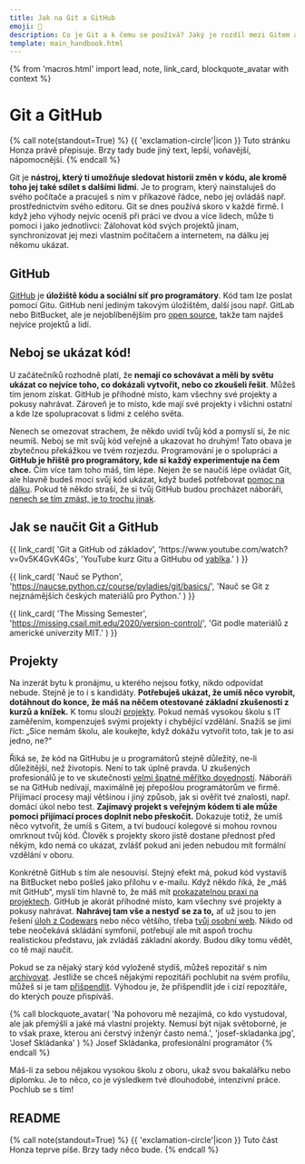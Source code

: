 ```yaml
---
title: Jak na Git a GitHub
emoji: 🔀
description: Co je Git a k čemu se používá? Jaký je rozdíl mezi Gitem a GitHubem? Jak začít s Gitem?
template: main_handbook.html
---
```


{% from 'macros.html' import lead, note, link_card, blockquote_avatar with context %}

# Git a GitHub

{% call note(standout=True) %}
  {{ 'exclamation-circle'|icon }} Tuto stránku Honza právě přepisuje. Brzy tady bude jiný text, lepší, voňavější, nápomocnější.
{% endcall %}

Git je **nástroj, který ti umožňuje sledovat historii změn v kódu, ale kromě toho jej také sdílet s dalšími lidmi**. Je to program, který nainstaluješ do svého počítače a pracuješ s ním v příkazové řádce, nebo jej ovládáš např. prostřednictvím svého editoru. Git se dnes používá skoro v každé firmě. I když jeho výhody nejvíc oceníš při práci ve dvou a více lidech, může ti pomoci i jako jednotlivci: Zálohovat kód svých projektů jinam, synchronizovat jej mezi vlastním počítačem a internetem, na dálku jej někomu ukázat.

## GitHub

[GitHub](https://github.com/) je **úložiště kódu a sociální síť pro programátory**. Kód tam lze poslat pomocí Gitu. GitHub není jediným takovým úložištěm, další jsou např. GitLab nebo BitBucket, ale je nejoblíbenějším pro [open source](practice.md#zkus-open-source), takže tam najdeš nejvíce projektů a lidí.

## Neboj se ukázat kód!    <span id="showoff"></span>

U začátečníků rozhodně platí, že **nemají co schovávat a měli by světu ukázat co nejvíce toho, co dokázali vytvořit, nebo co zkoušeli řešit**. Můžeš tím jenom získat. GitHub je příhodné místo, kam všechny své projekty a pokusy nahrávat. Zároveň je to místo, kde mají své projekty i všichni ostatní a kde lze spolupracovat s lidmi z celého světa.

Nenech se omezovat strachem, že někdo uvidí tvůj kód a pomyslí si, že nic neumíš. Neboj se mít svůj kód veřejně a ukazovat ho druhým! Tato obava je zbytečnou překážkou ve tvém rozjezdu. Programování je o spolupráci a **GitHub je hřiště pro programátory, kde si každý experimentuje na čem chce.** Čím více tam toho máš, tím lépe. Nejen že se naučíš lépe ovládat Git, ale hlavně budeš moci svůj kód ukázat, když budeš potřebovat [pomoc na dálku](help.md). Pokud tě někdo straší, že si tvůj GitHub budou procházet náboráři, [nenech se tím zmást, je to trochu jinak](cv.md#6-projekty).

## Jak se naučit Git a GitHub    <span id="howto-git-github"></span>

<div class="link-cards">
  {{ link_card(
    'Git a GitHub od základov',
    'https://www.youtube.com/watch?v=0v5K4GvK4Gs',
    'YouTube kurz Gitu a GitHubu od <a href="http://robweb.sk">yablka</a>.'
  ) }}

  {{ link_card(
    'Nauč se Python',
    'https://naucse.python.cz/course/pyladies/git/basics/',
    'Nauč se Git z nejznámějších českých materiálů pro Python.'
  ) }}

  {{ link_card(
    'The Missing Semester',
    'https://missing.csail.mit.edu/2020/version-control/',
    'Git podle materiálů z americké univerzity MIT.'
  ) }}
</div>

## Projekty

Na inzerát bytu k pronájmu, u kterého nejsou fotky, nikdo odpovídat nebude. Stejně je to i s kandidáty. **Potřebuješ ukázat, že umíš něco vyrobit, dotáhnout do konce, že máš na něčem otestované základní zkušenosti z kurzů a knížek.** K tomu slouží [projekty](practice.md#najdi-si-projekt). Pokud nemáš vysokou školu s IT zaměřením, kompenzuješ svými projekty i chybějící vzdělání. Snažíš se jimi říct: „Sice nemám školu, ale koukejte, když dokážu vytvořit toto, tak je to asi jedno, ne?“

Říká se, že kód na GitHubu je u programátorů stejně důležitý, ne-li důležitější, než životopis. Není to tak úplně pravda. U zkušených profesionálů je to ve skutečnosti [velmi špatné měřítko dovedností](https://www.benfrederickson.com/github-wont-help-with-hiring/). Náboráři se na GitHub nedívají, maximálně jej přepošlou programátorům ve firmě. Přijímací procesy mají většinou i jiný způsob, jak si ověřit tvé znalosti, např. domácí úkol nebo test. **Zajímavý projekt s veřejným kódem ti ale může pomoci přijímací proces doplnit nebo přeskočit.** Dokazuje totiž, že umíš něco vytvořit, že umíš s Gitem, a tví budoucí kolegové si mohou rovnou omrknout tvůj kód. Člověk s projekty skoro jistě dostane přednost před někým, kdo nemá co ukázat, zvlášť pokud ani jeden nebudou mít formální vzdělání v oboru.

Konkrétně GitHub s tím ale nesouvisí. Stejný efekt má, pokud kód vystavíš na BitBucket nebo pošleš jako přílohu v e-mailu. Když někdo říká, že „máš mít GitHub“, myslí tím hlavně to, že máš mít [prokazatelnou praxi na projektech](practice.md#najdi-si-projekt). GitHub je akorát příhodné místo, kam všechny své projekty a pokusy nahrávat. **Nahrávej tam vše a nestyď se za to,** ať už jsou to jen řešení [úloh z Codewars](practice.md#procvicuj) nebo něco většího, třeba [tvůj osobní web](candidate.md#osobni-web-a-blog). Nikdo od tebe neočekává skládání symfonií, potřebují ale mít aspoň trochu realistickou představu, jak zvládáš základní akordy. Budou díky tomu vědět, co tě mají naučit.

Pokud se za nějaký starý kód vyloženě stydíš, můžeš repozitář s ním [archivovat](https://docs.github.com/en/repositories/archiving-a-github-repository/archiving-repositories). Jestliže se chceš nějakými repozitáři pochlubit na svém profilu, můžeš si je tam [přišpendlit](https://github.blog/2016-06-16-pin-repositories-to-your-github-profile/). Výhodou je, že přišpendlit jde i cizí repozitáře, do kterých pouze přispíváš.

{% call blockquote_avatar(
  'Na pohovoru mě nezajímá, co kdo vystudoval, ale jak přemýšlí a jaké má vlastní projekty. Nemusí být nijak světoborné, je to však praxe, kterou ani čerstvý inženýr často nemá.',
  'josef-skladanka.jpg',
  'Josef Skládanka'
) %}
  Josef Skládanka, profesionální programátor
{% endcall %}

Máš-li za sebou nějakou vysokou školu z oboru, ukaž svou bakalářku nebo diplomku. Je to něco, co je výsledkem tvé dlouhodobé, intenzivní práce. Pochlub se s tím!

## README

{% call note(standout=True) %}
  {{ 'exclamation-circle'|icon }} Tuto část Honza teprve píše. Brzy tady něco bude.
{% endcall %}



<!-- {#

https://dariagrudzien.com/posts/the-one-about-your-github-account/
https://dev.to/yuridevat/how-to-create-a-stunning-github-profile-2mh5

https://www.reddit.com/r/cscareerquestions/comments/13otqke/why_ask_for_github_profile_url/

Těm projektům na Githubu chybí třeba popis, co to vlastně je, jak to funguje, a odkaz na nasazenou verzi, ale asi na tom ještě pracuješ. Bude se to hodit, až/pokud se těmito projekty a svým Github profilem budeš prezentovat při hledání práce.

gitleaks projdou kod a oznami vsechno co vypada jako token atd.

GitHub je tvoje osobní polička. Až když na něj dáš odkaz do svého CV a pošleš firmám, stává se z něj vitrínka 🙂

Ber to tak, že na GitHub ti nikdo nekouká, i když je to veřejné, dokud mu k tomu nedáš hodně dobrý důvod. Těch profilů je tam milion a dá velkou práci způsobit, aby se tam někdo na něco koukal, když chceš 🙂

{% call blockquote_avatar(
  'GitHub vyčistit, _polishnout_, upravit. Stejně jako CVčko je to věc, která vás má prodat. Projekty, kterými se chlubit nechceš, radši skryj.',
  'jiri-psotka.jpg',
  'Jiří Psotka'
) %}
  Jiří Psotka, recruiter v [Red Hatu](https://red.ht/juniorguru) v [prvním dílu podcastu junior.guru](../podcast/1.md)
{% endcall %}

Repozitáře na GitHubu, které nepovažujete za reprezentativní, můžete archivovat. Budou jen pro čtení a žlutý proužek návštěvníkům řekne, že už na nich nepracujete. Projekty, kterými se chlubit chcete, můžete zviditelnit na svém profilu jako „pinned“.

dobrá, upravím to podle toho co jste mi napsal, zdá se to celkem i rozumné, a jsem rád za nějakou zpětnou vazbu od někoho kdo se tomu aktivně věnuje, mohl bych se ještě zeptat jak by měl vypadat ideálně github? většina projektu mam převážně ve azure devops, a jen nějaké vybrané jsem si dal do nového github učtu https://github.com/LukePavelka
jedno zadaní od firmy, které jsem vypracoval, jsem si dal taky na github, kritickou chybu nejspiš vidim v tom že jsem udělal jeden velky commit až pak když jsem to měl skoro hotové

Líbí se mi, že projekty maji README, ze kterého jde pochopit, o co jde. Kód samotný úplně neposoudím, ale jinak mi to přijde v pohodě. Jestli je někde jeden velký commit, s tím nic nenaděláš, pokud by se tě na to ptali u pohovoru, tak řekneš, že si to uvědomuješ a že se holt učíš, tak už víš, že se to má dělat jinak. Ale ani jeden velký commit, pokud je na začátku projektu, není úplně chyba. Typicky „initial commit“ v repozitáři může být dost velký, protože před tím, než byl kód Open Source na GitHubu, mohl vzniknout někde vedle a tímto commitem se vše teprve dostalo do repozitáře.

Vpravo nahoře se dá u jednotlivých projektů kdyžtak dopsat jedna větička o projektu a přidat případně odkaz, pokud projekt třeba jede někde spuštěný a má svou webovku.

Zaujalo mě, že některé projekty mají dva contributors, podle jména si vyvozuji, že máš dva GitHub účty. Je pro to nějaký důvod? Přijde mi škoda dělit svou aktivitu na dva účty, pokud ten jeden nepoužíváš na nějakou podvratnou činnost nebo jej nechceš spojovat s vážnou prací (ale jak vidíš, tím že tam má commity, tak se na něj stejně doklikám). Pokud jeden účet nepoužíváš, repozitáře lze přesunout mezi uživateli. Commity na účty GitHub páruje podle e-mailů, takže stačí starý účet smazat a e-mail, pod kterým jsou commity vytvořeny, si přidat k tomu účtu, který chceš používat (GitHub účet může být spárovaný na více e-mailů).

Jinak tady můžou být tzv. „pinned repositories“, můžeš si vybrat, co tam půjde vidět a v jakém pořadí. Pokud těm repozitářům dáš i ty jednovětné popisky (viz výše), budou se tam zobrazovat, takhle se v tom nedá moc snadno orientovat, co je co. Když si otevřu tvůj profil, uvidím sice repa, ale z těch názvů moudrý nebudu, ta jedna věta popisku by se šikla.

Výhodou těch pinned repositories je, že tam můžeš dát i repa odjinud, pokud jsi někam přispíval, nejen repa z tvého profilu. Já tam mám třeba Dredd, který mi nepatří (je v organizaci apiaryio), ale kde jsem hodně přispíval, takže mi stojí za to jej zmínit: https://github.com/honzajavorek/

Tip navíc, pokud by sis s tím chtěl supr vyhrát, můžeš mít na profilu i text, obrázky, atd., pomocí tzv. „profile README“ https://simonwillison.net/2020/Jul/10/self-updating-profile-readme/ Ale to je jen taková blbinka, rozhodně si nemyslím, že to musí mít každý a je to nějakou podmínkou pro to, aby si někdo sehnal práci, to vůbec 🙂

Já mám celkem asi 50 repo, ale většinu mám jako soukromé, protože to byly různá dílčí cvičení konkrétních dílčích algoritmů bez ladu a skladu a netvořily ucelený projekt nebo jsou nedokončené. Jako veřejné mám tedy dokončené a takové, které mi tvoří ucelený výstup a k těm mám pak třeba i odkaz, kde vidí výsledek. Ale to je jen můj pohled, jak to mám já. 🙂

Taky přihodím můj příspěvek. GitHub je super, ale mnohdy pracujete na confidental projektech, které nemůžete/nesmíte zveřejnit. Je fajn mít nějaké osobní projekty, ale ne každý po 8 hodinch v práci programuje potom i doma. (Y) Samozřejmě, tam je to úplně jiný příběh.
Tohle se ale týká lidí, co hledají první práci. Ti nemají důvod mít nic tajného a naopak sakra hodně potřebují ukázat, že umí aspoň něco udělat. CV je maximálně vizitka pro orientaci.
Testy považuju za nesmyslnej opruz pro všechny strany.
Zadání práce na doma mi dává smysl jen pokud není kód, nad kterým se můžu s kandidátem bavit a když ten kód je, ideálně bez práce dostupný na GitHubu, tak nemá cenu je zadávat.
A na pohovoru se budu (kromě samotné náplně práce) bavit právě o tom kódu… Ne každý si může dovolit mít projekty, ale pořád je to mnohem víc lidí, než si může dovolit studovat VŠ.

Kdo už má confidential projekty nebo jakoukoliv work experience, tak u něj platí jiná pravidla, což píšu i tady https://junior.guru/handbook/candidate/#projects
Pro juniory je podle mě GitHub fajn, protože nemají co skrývat, naučí se s gitem, GitHubem (což je sice proprietární věc, ale funguje na tom OSS a zároveň se z toho pak dá pochopit i GitLab nebo BitBucket atd., cokoliv co firmy používají), jejich projekty jdou vidět a mohou na ně tak dostat jednodušeji feedback třeba od mentora (ne-li přímo Pull Request s opravou, než aby si to posílali po e-mailech) a na pohovoru na to mohou mrknout při náboru a udělat si představu, co ten člověk zvládne vyrobit a co jej potřebují doučit.
Souhlasím, že dělat nějaké projekty navíc po večerech by nemělo být nutnou podmínkou, ale u juniorů to tak bohužel je, a to především u těch, kteří usilují o career switch a musí tím kompenzovat chybějící formální vzdělání nebo prostě jakoukoliv jinou praxi.

Procházet něčí GitHub je brutální opruz. I kdyby tam měl nejhezčí kód na světě, stejně potřebuju slyšet, jak k němu došel, proč něco udělal tak nebo tak. Kódy mě nezajímaj. Chci s tim člověkem mluvit. Daniel Srb, jestli myslíš začátečníky s nulovou praxí, tak s těmi jsem se nesetkal. Se začátečníky třeba s roční praxí ano. Ale asi úplně nevidim rozdíl mezi tim, proč by mě mělo bavit koukat na kód traineeho a nemělo na kód seniora. U obou mě zajímá, co maj v hlavě, ne na GitHubu. Protože tím rychle a dostatečně přesně zjistím, kdo z těch lidí je úplně (důraz na to úplně) mimo úroveň, kterou zrovna hledám a nebudu plýtvat jejich i mým časem na pohovoru nebo zadáváním a vyhodnocováním úkolů. U někoho s více lety praxe to už smysl nemá, navíc většina jejich práce nebude veřejně dostupná.
Když jsme u toho, tak sice říkáme GitHub a veřejně, ale ve skutečnosti prostě chci vidět kód a pokud je vystavený takhle, tak je to prostě pohodlné, nic víc.

Jestli mohu z druhé strany, tak naučit se sám s Githubem je pro mě dost složité. Snažím se ho používat. Nedokážu si ale pořádně ujasnit, jak ho správně používat a k čemu by to mělo vést (asi tím, že to, co občas napíšu, jsou maličkaté věci). A bez zpětné vazby vlastně ani nedokážu posoudit, jestli jdu správným směrem.

Mrkni na https://www.makeareadme.com/ jsou tam dobré tipy na to, jak a co napsat.
Taky využij funkce GitHubu a doplň popisy těch projektů. Radši dobrou češtinou než špatnou angličtinou.
Nicméně v kódu je asi lepší angličtina pro názvy proměnných i když upřímně je to to poslední, co bych při zkoumání toho, jak někdo přemýšlí řešil. To už by mě víc zajímalo, jestli ty názvy opravdu popisují to, co obsahují nebo co funkce dělají…

A taky jde srovnat ty repa ručně, umístit si na tu svoji homepage ta nejzajímavější tam, kde většina z nás začíná číst, tedy vlevo nahoru, teď máš nejnovější repo vpravo dole a první je přes rok netknutý kód.

Taky mrkni na .gitignore a přidej si tam složku .idea.

Mnohdy ani github nestačí, ale chápu že tohle je extrém poslat na nějakou nabídku CV bez kousku svého kodu. Tomáš Balbinder GitHub s nečím, co nejsou základní cvičení.

Lidi neví jak používat GitHub - sekce?

https://git-scm.com/book/cs/v2

https://twitter.com/simonw/status/1281435464474324993
Made myself a self-updating GitHub personal README! It uses a GitHub Action to update itself with my latest GitHub releases, blog entries and TILs https://github.com/simonw
https://simonwillison.net/2020/Apr/20/self-rewriting-readme/
https://simonwillison.net/2020/Jul/10/self-updating-profile-readme/

https://www.honeybadger.io/blog/git-tricks/

Já osobně jej používal hlavně jako přenos rozpracovaného projektu mezi prací, kde jsem na něm sem tam dělal a domovem. Až docela nedávno jsem se dozvěděl o merge requestech, a jak by se vlastně mělo pushovat. Mít nějaký "návod" jak s ním pracovat (všeobecně s GITem) byl bylo super. Když vemu přímo GITHub, líbí se mi jeho desktopová aplikace, je dost user friendly a pěkně se s ní pracuje...

Používám GitHub na dvě věci:
1. mám v něm dvě větve, kde na jedné mám stabilní verzi a na druhé můžu vyzkoušet cokoliv
2. přenos rozpracovaných projektů

Na základní věci mi přijde docela jednoduchý. Nepamatuju si všechny příkazy, tak občas musím něco vygooglit (řešila jsem třeba několikrát případ, že jsem přidala gitignore a nefungoval), ale na stack overflow je najít úplně všechno, co se týká základní práce s GITem.

Pokud připravuješ manuál, doporučuju vytvořit nějaký workflow, např. rozdíl mezi slovy add a commit není úplně intuitivní pro začátečníka.

Git je těžkej, ale někde určitě dobrej návod existuje.
Pro lidi v CoreSkillu používám tyhle (odkazy na úvodní info, ale samozřejmě jsou tam i ty další věci)
https://guides.github.com/introduction/git-handbook/
https://www.atlassian.com/git/tutorials/what-is-version-control
https://www.codecademy.com/courses/learn-git/lessons/git-workflow/
+ článek o konfliktech https://github.blog/2018-08-22-merge-conflicts-in-the-classroom/
dál spíš kdo narazí nebo má zájem, určitě není základ (většina)
+ tenhle o aliasech https://githowto.com/aliases
+ https://ohshitgit.com/
+ https://github.blog/2015-06-08-how-to-undo-almost-anything-with-git/
s tím, že tohle je seznam toho, co je potřeba a jak to navazuje (1 must have, 5 nice to have a zbytek mezi tím)
https://coreskill.github.io/csss/git.html
+ věci z githubu/labu
https://coreskill.github.io/csss/github-and-gitlab.html

Co vidím hned na první pohled je, že lidem automaticky splývá Git a GitHub (což se není co divit). A GitHub se hodně vyvíjí ohledně toho, co tam jde všechno vyrobit. Třeba nedávno tam jde udělat i vlastní homepage, která se může i sama aktualizovat: https://simonwillison.net/2020/Jul/10/self-updating-profile-readme/

To už jsou velké haluze, ale jde mi o to, že GitHub už je tak složitý, že kdo zná i půlku jeho fičur, je vlastně power user.

Bylo by fajn v tom CV k MealPalu dát nějaký testovací login. Ne každému se bude chtít registrovat, aby viděl funkcionalitu uvnitř a venku jí tolik k vidění není a to je velká škoda!

Vše, co jsem nenapsal mi přijde fakt fajn 👍 , máš u všeho na GH popisky, readme (u jednoho ne, ale to je nějakej cvičnej Czechitas projektík, možná bych ho schoval), url atd. Máš i pořádnej velkej projekt a tak dále. Držím palce.

Firmy používají na uložení Git repozitářů všechno možné, GitLab, BitBucket, možná by se dalo zmínit aspoň povrchně nějak i to. Samozřejmě na GitHubu je zase veškerý Open Source, tak se hodí to umět.

GitHub mám, ale projektov nemám veľa, sú skôr menšie a momentálne pracujem na jednom rozsiahlom, na ktorom to celé sebaprezentovanie tak nejak staviam. Tiež som si vzala k srdcu rady ohľadom GitHubu a pomaly dokončujem popisy a Readme ku všetkým projektom, takže keď to budem mať hotové, tak to určite zazdieľam do
cv-github-linkedin a poprosím o spätnú väzbu, na to sa už dosť teším 🙂

Na GitHubu hlavně příspívám do open source projektů a chci ho začít víc využívat jako "showcase". Základní workflow mi dnes nedělá potíže. Občas po jednoduchost používám editor přímo v GitHubu, který udělá celou tu práci na pozadí místo mě.
Ze začátků si vybavuji hlavně konfigurační problémy (někdy těžko odlišit, co je Git a co GitHub):
- nastavení SSH klíčů, abych nemusela pokaždé zadávat login a heslo (magic!),
- čachry s remotes, abych posílala změny na správná místa (origin, můj fork, všechny ty branche - jak se v tom orientovat?),
- pokusy o "hezkou historii", čili jak v tom repozitáři neprasit každou chvíli merge commity - to bych se teď ráda naučila, když už umím základy,
- nespočetkrát: ups, commit se omylem poslal do čela branche master, jak se teď toho zbavit, abych připravila změny k poslání na GH.
Jedna kolaborativní, která nesouvisí tolik s GH, jako s nastavením open source projektů: otevřeš PR se změnami, někdo se na něho podívá a schválí (review). A co teď? Máš si to začlenit (zmáčknout button Merge), pokud máš na to právo na projektu, nebo počkat na další schválení? Kolik těch schválení má proběhnout, než to bude OK? Nebo bys to prostě nikdy neměl sám začleňovat, i když se někdo vyjádřil souhlasně ke změnám?
Dále jsem se zatím nenaučila pořádně vyhledávat v GitHubu. Například, chci najít různé projekty, které obsahují "django_secret_key" v souboru settings.py.
Boty, Actions, webovky ani nezmiňují, k GH ekosystému jsem se zatím pořádně nedostala.

Ještě závěrem, zajímalo by mě, zda je možné někomu vysvětlit GitHub, aniž by se musel instalovat Git a dělat kolečko změn, tak aby Git nebyl brzda pro maličké změny, typicky třeba úpravy kurzů na Pyladies.cz.
PS. Pardon my esej 😄

K některým věcem by se dal napsat nebo natočit návod, některé jsou zapeklité už jen proto, že názory lidí se na věc liší, a každý ti řekne něco jiného (hezká historie). Podobně je to u té kolaborace. Může být nějaký standard, ale v důsledku to má každý projekt trochu jinak. Každopádně všechno super témata.

Jo no, ale je to fakt hodně častý a viděl jsem, že se to plete i zkušenějším programátorům. Musím říct, že GitHub dělá dobrou práci, docílili fakt toho, že pro spoustu lidí je prostě mezi nimi a Gitem rovnítko :)) Což jako není z určitého úhlu pohledu tak mimo, protože oni se už roky silně zapojují do vývoje Gitu, hostují ten projekt, jeho web, myslím že jsou v tom nějak zapečení i finančně, organizačně, atd. Ale je jasný, že je dobrý to rozlišovat.

    Dále jsem se zatím nenaučila pořádně vyhledávat v GitHubu. Například, chci najít různé projekty, které obsahují "django_secret_key" v souboru settings.py.

Oceňuji takové vyhledávání 😄 Ale já jsem se na GitHubu taky zatím vyhledávat nenaučil. Vzhledem k tomu, že vznikají různý "3rd party" vyhledávače, tak skoro začínám mít pocit, že to není mnou 🙂

Možná by mohlo pomoci třeba grep.app, koukej: https://grep.app/search?q=django_secret_key&filter[path.pattern][0]=settings.py

Jinak pokud bys chtěl ještě víc zdůraznit, že https://github.com/spaze/libini-djgpp je jen pro archivní účely, můžeš teď na GH repo přímo označit jako archivované, což dá návštěvníkům na první pohled jasnou message. Je to repo > settings > dole dole dole danger zone > Archive this repository

Díky toolingu ty začátky nemusej bejt tak hrozný. Když má Github tužtičku a webovej editor + CI systém, tak pro jednoduché změny člověk nemusí mít rozjeté lokální prostředí (a jak trefně pronesl @Honza Javorek jednou na Pyvu - díky "verified commit" člověk pozná, kdo používá tužtičku, protože prakticky nikdo neumí/nechce/nepotřebuje nastavit podepisování commitů 😁 ).

Ta věta zněla vlastně jako něco víc, než to ve skutečnosti je 😄 Upravuji projekty české Pythonní komunity, a to i tak většinou jde o obsah; postupně ale, jak ty projekty pročítám (web PyLadies, zpětnovazebník), cítím se jistější i co se týče kódu. Těm malým změnám vděčím pochopení kolaborativního workflow GH. Asi to bude trochu tak, že bariera nové ("mám beginner programovací skill") + nové (GitHub) je na začátku až moc. Přispění něčím, co umím líp (text, obsah, ...) v novém prostředí (GH) nepůsobí až tak děsivě. To mi nepřijde jako málo 🙂 Super. Takže tomu rozumím správně, že pro tebe cestou k OSS byla komunita kolem PyLadies, kde jsi v podstatě zjistila na co mrknout, kde můžeš přispět a případně i dostala radu jak a co udělat?

https://simonwillison.net/2020/Jul/10/self-updating-profile-readme/
https://dariagrudzien.com/posts/the-one-about-your-github-account/

Přednáška o GitHub Profilu

- [ ] Co je GitHub - dává se tam kód, lidi spolupracují na komunitních projektech https://github.com/
- [ ] Naučit se Git a GitHub?
    - [ ] yablko https://www.youtube.com/watch?v=0v5K4GvK4Gs
    - [ ] MIT The Missing Semester https://missing.csail.mit.edu/2020/version-control/
    - [ ] Nauč se Python https://naucse.python.cz/course/pyladies/sessions/foss/
- [ ] GitHub profil https://github.com/honzajavorek
    - [ ] není to CV, není to LinkedIn https://www.linkedin.com/in/honzajavorek/
    - [ ] je to jen a pouze místo, kam si odkládám projekty, experimenty
        - [ ] https://github.com/honzajavorek?tab=repositories&q=&type=source&language=
        - [ ] mám tam web https://github.com/honzajavorek/honzajavorek.cz
        - [ ] záznam přednášky https://github.com/honzajavorek/become-mentor
        - [ ] bakalářka https://github.com/honzajavorek/trekmap
        - [ ] svatební web https://github.com/honzajavorek/toztedasvatba.cz
        - [ ] pokusy na Advent of Code https://github.com/honzajavorek/aoc
        - [ ] forky různých repozitářů, do kterých jsem přispěl, klidně i jedno písmenko
    - [ ] nikdo mi nemá co mluvit do toho, co tam mám
    - [ ] pokud není důvod něco mít private, dávám to public
    - [ ] neměl bych tam dávat citlivé údaje (hesla, tokeny...)
- [ ] čtverečky
    - [ ] někdo to bere jako soutěž, ale není to soutěž, víc zelených čtverečků není víc adidas
    - [ ] přispívání do OSS nic nevypovídá o vašich skutečných zkušenostech ani hodnotě na trhu
    - [ ] dělat na OSS ve volném čase není ničí povinnost, work-life balance
    - [ ] je to hezký bonus a příležitost pro někoho, kdo začíná a zatím nemá pracovní zkušenost
- [ ] recruiteři se na profil nedívají (pro ně je CV, LinkedIn), ale technicky založení lidé ano
    - [ ] není od věci si nahrát nějaký obrázek, nemusí být fotka
    - [ ] téma k hovoru na pohovoru, možnost ukázat konkrétní vlastní projekt
    - [ ] možnost ukázat kód mentorovi, získat zpětnou vazbu, dostat pomoc přes Pull Request
    - [ ] udělají si lepší představu o tom, co už umíš, co se musíš doučit
- [ ] triky
    - [ ] pokud chci něco vypíchnout, pinned (může být pak i z jiných orgs)
    - [ ] pokud chci něco upozadit, archived
    - [ ] pokud si chci pohrát, mohu mít osobní README
        - [ ] https://docs.github.com/en/github/setting-up-and-managing-your-github-profile/managing-your-profile-readme
        - [ ] https://simonwillison.net/2020/Jul/10/self-updating-profile-readme/
        - [ ] https://github.com/simonw/

neni to linkedin
kosticky neresit
svoboda konani
pokud neco neni aktualni, lze archivovat
pokud chci neco vypichnout, existuje pin
nahrat obrazek / fotku
takové to README osobní
yablko návod na github a git, naučse návod na git

https://docs.github.com/en/github/setting-up-and-managing-your-github-profile/managing-your-profile-readme
https://www.gitkraken.com/learn/git/tutorials

Projekty jsem si nahrál na GitHub - vysvětlit workflow a styl práce na GitHubu?

https://ohmygit.org/

základní pitfalls k tomu, co lidi řeší s projekty na githubu
https://discord.com/channels/769966886598737931/789107031939481641/836969346403926096

Kdysi tady byla taková hravější verze: https://ohmygit.org/ ale po nějaké době používání musím říct, že je to poměrně chudé ve vysvětlování.

https://learngitbranching.js.org/

https://www.gitkraken.com/learn/git/tutorials

https://github.com/firstcontributions/first-contributions

https://www.drmaciver.com/2015/04/its-ok-for-your-open-source-library-to-be-a-bit-shitty/

A recent trick I discovered to learning this is to pick an open source project written by developers you like and start writing docs and tests.
https://twitter.com/hamelhusain/status/1296601185470709760

Talk to maintainers
https://twitter.com/simonw/status/1293017371536265221

https://dariagrudzien.com/posts/the-one-about-your-github-account/

--- https://discord.com/channels/769966886598737931/769966887055392768/974294385242017842
Ahoj, chci se zeptat ohledne 'projektu', kterymi se clovek muze prezentovat pri pripadnym hledani prace. Jste zastanci toho, aby clovek ukladal treba na GitHub kazdou vec co naprogramuje i treba v ramci nejakeho kurzu, anebo toho mit malo, a to veci, ktere primo souvisi s tim, co chci delat? Proc?
Ted jak jsem to napsala, tak mi z toho vychazi spis druha moznost, ale i tak si chci precist, jak o tom uvazujete. (Asi je to hodne zakladni otazka, pravdepodobne se to tu nekde resilo, jen se spatne vyhledava podle klicovych slov.)
---


--- https://discord.com/channels/769966886598737931/769966887055392768/974298717454737408
Já si tam teď ukládam skoro všechno. Třeba i krátká řešení z Codewars, kterýma se prezentovat nebudu, ale jejich ukládání na GitHub mi pomáhá s pravidelností a je to pro mě přehledné. Repozitáře můžeš "připnout" ->  Takové se budou na profilu zobrazovat vždycky jako první  😉  To se může hodit pro projekt/y, kterým/i se chceš prezentovat.
---


--- https://discord.com/channels/769966886598737931/769966887055392768/974343605437206548
Mít každý, i malý projekt, v gitu není špatný nápad, zvykat si s tím pracovat je důležité.

Jestli to pak chceš poslat i na GitHub je na tobě. Je to tvůj GitHub a je ok tam mít i nějaké rozpracované nebo banální věci veřejně.

Ale! Pokud hledáš první práci, mysli ale na to, že ten GitHub tě reprezentuje a pokud už se na něj bude někdo dívat, tak nebude mít moc času ani motivace to procházet všechno. Proto si myslím, že je lepší tam mít 2-5 tvých nejlepších projektů a ostatní skrýt, protože pokud se tam někdo dostane, může si udělat mylný dojem o tom, jak komplexní věci už zvládáš.
Jasně, odkážeš na ně z CV přímo, ale nikdy nevíš, kdo a jak se kam dostane…
---


--- https://discord.com/channels/769966886598737931/769966887055392768/974683976184778822
Souhlas s <@614870427931770900> . Někdo nerad na GitHub dává věci, které nejsou reprezentativní a bojí se, že mu to zhorší pozici. Vím, že <@652142810291765248> je spíš zastáncem toho si GitHub „čistit“, pokud je člověk junior, a mít ty věci spíš private, protože proč ne. Já jsem zastáncem toho, že GitHub není CV a každý má právo si tam dávat úplně co chce. S touto myšlenkou GitHub vznikl, je to prostě odkladiště kódu. Nakonec málokdo si lidi lustruje tak, že by procházel vše, co je na GitHubu, dělá se to spíš z nouze, když je nenasměruješ na něco konkrétního, co chceš ukázat. Takže bych na GitHub dával cokoliv a do CV dal odkaz na konkrétní projekt, na který jsi hrdá, ani nemusíš dávat odkaz na celý profil.
---


--- https://discord.com/channels/769966886598737931/788832177135026197/946040086108205087
[GitHub] Pokud byste rádi trochu interaktivnější výuku práce s Gitem <:git:900831000567902229>  a GitHubem <:github:842685206095724554> , tak https://lab.github.com/ je zdrojem spousty zábavy stylem **learning-by-doing** 🧑‍🎓
---


--- https://discord.com/channels/769966886598737931/769966887055392768/935558014327468032
<@!477895566085324801> K tématu "psaní commit messages" mohu doporučit následující článek: https://cbea.ms/git-commit/ - řeší se v něm forma i co by dobrá commit message měla (či naopak neměla) obsahovat.
---


--- https://discord.com/channels/769966886598737931/788832177135026197/909083706793279549
Má to i českou verzi! 🙂 sprostou https://ohshitgit.com/cs a slušnou https://dangitgit.com/cs 😄
---


--- https://discord.com/channels/769966886598737931/789087476072710174/1068139247799902238
Udělátor, co simuluje a vizualizuje příkazy v gitu, dokážu si představit, že by to mohlo být užitečné lidem co si třeba ještě nejsou úplně jistí jak git funguje: https://github.com/initialcommit-com/git-sim
---


--- https://discord.com/channels/769966886598737931/788832177135026197/1062732102237437973
Pěkný materiál pro prvo-přispěvatele/ky na GitHubu: https://github.com/firstcontributions/first-contributions
---


--- https://discord.com/channels/769966886598737931/1090649291804135485/1090912862542766121
Pokud ti to pomůže, tak je to asi nejčastější chyba začátečníků. Možná bych to měl mít někde napsané, až budu mít v příručce hezkou stránku o projektech 🤔
---


--- https://discord.com/channels/769966886598737931/1082249171278512151/1083785079702163496
Na GitHubu může být ještě detailnější, ale tam nebude koukat recruiter, ten mrkne CV, řekne si, hele má nějakou appku, něco dělá, to pošlu dál. Na GH zase kouká spíš ten technickej člověk, co to posuzuje, mrkne na README, mrkne na kód.
---


--- https://discord.com/channels/769966886598737931/1082316811703427102/1082316817424466000
Ahoj, na začátek předesílám, že příručku jsem přečetla a neustále se k ní vracím (mimochodem tam ještě nedávno byla nějaká formulka, že kdo si tam chce přečíst o GitHubu, má se hlásit, aby <@668226181769986078> měl motivaci něco napsat - tak se hlásím!, a ano, vím, že teď už tam něco je), zdejší příklady jsem zkoukla, e-kurz o Githubu od Yablka vyslechla, a stejně se budu ptát na úplný úplný základy:

Mám nějaké vlastní drobné "projekty" a ráda bych je na GitHub dala jako ukázku práce, hlavně přímo kvůli hledání práce, kvůli komunitnímu hodokvasu a poznámkám ani ne 🙂 A teď.

Mám například aplikaci v shiny (dělám v Rku). Takže na GH nahraju kód a do readme dám odkaz na tu apku na webu, kde je možné ji vyzkoušet? Obdobně, když mám script (je to správně použitá terminologie?), kde jsem zpracovala data (u kterých si ani nejsem jistá, jestli bych je mohla publikovat, nejsou moje) a dělám tam klasifikátor - udělám to tak, že nahraju do GH kód, popíšu v readme, co ten script dělá a pak tam například někam nahraju grafy nebo screenshoty úspěšnosti, které z toho klasifikátoru na konci vypadly? Pochopila jsem to správně?

Jde mi o to, že je mi vlastně nepříjemný, že si uživatel/nahlížející nemůže ten kód pustit, aby viděl, jak to funguje. Ani mi nepřišlo, že by to nějak šlo, ale možná jen špatně koukám a hledám. Taky tam cpát ta zdrojová data mi nepřipadá úplně dobré, z vícero důvodů.

Vlastně tápu, jak to udělat elegantně, aby to mělo hlavu a patu a nějakou formu. Ta moje verze mi tak nepřipadá, ale nějak nevím, jak to udělat líp.
---


--- https://discord.com/channels/769966886598737931/1062006092571361320/1062018181654380605
Na mě to nepůsobí dobře a přesně jak to Martin popsal „vlastně nemám žádnou fotku, tak tam dám něco 5 let starýho“ 🤷‍♂️
Když už fotku, tak něco lehce profesionálnějšího, tedy pro situaci hledám první práci. Dělám nějakej dojem.
Ale to jsem já.
---


--- https://discord.com/channels/769966886598737931/1061663829353844907/1061680592074326056
pro priste: https://ohshitgit.com/#magic-time-machine 🙂
---


--- https://discord.com/channels/769966886598737931/1027275076355231754/1027276811190665226
https://learngitbranching.js.org/
---


--- https://discord.com/channels/769966886598737931/1017008201427845153/1017377812602179594
K tomu readme: syntaxe Markdownu
https://docs.github.com/en/get-started/writing-on-github/getting-started-with-writing-and-formatting-on-github/basic-writing-and-formatting-syntax
Něco k tomu jak je psát
https://docs.github.com/en/repositories/managing-your-repositorys-settings-and-features/customizing-your-repository/about-readmes
https://www.makeareadme.com/
---


--- https://discord.com/channels/769966886598737931/983615979881906197/983618508460011580
Klidně začni tím, že si připravíš CV, GitHub a LinkedIn profil.
K CV tady https://junior.guru/handbook/cv/

<:linkedin:915267970752712734> uděláš podle toho CV

Na <:github:842685206095724554> si prosím dej nějakou profilovku, nemusí být tvoje fotka, ale ten default maj jen lidi, co to moc nepoužívaj, špatnej signál.
Schovej projekty, které jsou k ničemu, jako piškvorky.
K ostatním projektům doplň informace přímo na GitHubu i do README.md a někam je nasaď, statické jdou přímo na GitHubu.
Mrkni třeba na https://github.com/hankaEsha jak to má udělané.
4 vypíchlé projekty, popsané, nasazené.
---


--- https://discord.com/channels/769966886598737931/806621830383271937/1121055030825472060
[GitHub] Ani jsem netušila, že se dá GitHub takhle tunit. Hned jsem několik věcí vyzkoušela.
https://dev.to/supritha/how-to-have-an-awesome-github-profile-1969
---


#} -->
